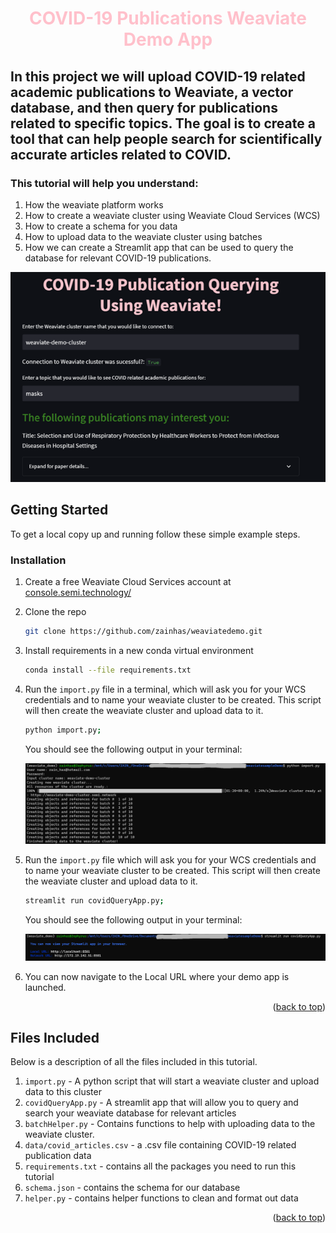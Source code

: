<h1 style='text-align: center; color: pink;'>COVID-19 Publications Weaviate Demo App</h1>

<!-- ABOUT THE PROJECT -->
## In this project we will upload COVID-19 related academic publications to Weaviate, a vector database, and then query for publications related to specific topics. The goal is to create a tool that can help people search for scientifically accurate articles related to COVID.

### This tutorial will help you understand:
1. How the weaviate platform works
2. How to create a weaviate cluster using Weaviate Cloud Services (WCS)
3. How to create a schema for you data
4. How to upload data to the weaviate cluster using batches
5. How we can create a Streamlit app that can be used to query the database for relevant COVID-19 publications.

![Product Name Screen Shot][product-screenshot]

<!-- GETTING STARTED -->
## Getting Started

To get a local copy up and running follow these simple example steps.

### Installation

1. Create a free Weaviate Cloud Services account at [console.semi.technology/](https://console.semi.technology/)
2. Clone the repo
   ```sh
   git clone https://github.com/zainhas/weaviatedemo.git
   ```
3. Install requirements in a new conda virtual environment
   ```sh
   conda install --file requirements.txt
   ```
4. Run the `import.py` file in a terminal, which will ask you for your WCS credentials and to name your weaviate cluster to be created. This script will then create the weaviate cluster and upload data to it.
   ```sh
   python import.py;
   ```
   You should see the following output in your terminal:
   
   <img src="images/term0.png">
   
5. Run the `import.py` file which will ask you for your WCS credentials and to name your weaviate cluster to be created. This script will then create the weaviate cluster and upload data to it.
   ```sh
   streamlit run covidQueryApp.py;
   ```
   You should see the following output in your terminal:
   
   <img src="images/term1.png">
   
6. You can now navigate to the Local URL where your demo app is launched.
<p align="right">(<a href="#readme-top">back to top</a>)</p>

<!-- FILES INCLUDED -->
## Files Included

Below is a description of all the files included in this tutorial.

1. `import.py` - A python script that will start a weaviate cluster and upload data to this cluster
2. `covidQueryApp.py` - A streamlit app that will allow you to query and search your weaviate database for relevant articles
3. `batchHelper.py` - Contains functions to help with uploading data to the weaviate cluster.
4. `data/covid_articles.csv` - a .csv file containing COVID-19 related publication data
5. `requirements.txt` - contains all the packages you need to run this tutorial
6. `schema.json` - contains the schema for our database
7. `helper.py` - contains helper functions to clean and format out data

<p align="right">(<a href="#readme-top">back to top</a>)</p>



<!-- MARKDOWN LINKS & IMAGES -->
[product-screenshot]: images/appDemo.png
[term0-screenshot]: images/term0.png
[term1-screenshot]: images/term1.png

